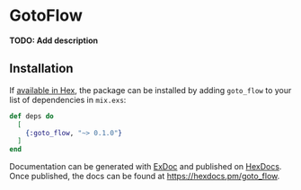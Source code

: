 # GotoFlow

**TODO: Add description**

## Installation

If [available in Hex](https://hex.pm/docs/publish), the package can be installed
by adding `goto_flow` to your list of dependencies in `mix.exs`:

```elixir
def deps do
  [
    {:goto_flow, "~> 0.1.0"}
  ]
end
```

Documentation can be generated with [ExDoc](https://github.com/elixir-lang/ex_doc)
and published on [HexDocs](https://hexdocs.pm). Once published, the docs can
be found at <https://hexdocs.pm/goto_flow>.

